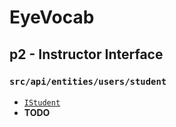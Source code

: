 # EyeVocab
## p2 - Instructor Interface
### `src/api/entities/users/student`

* [`IStudent`](./student.interface.ts)
* **TODO**